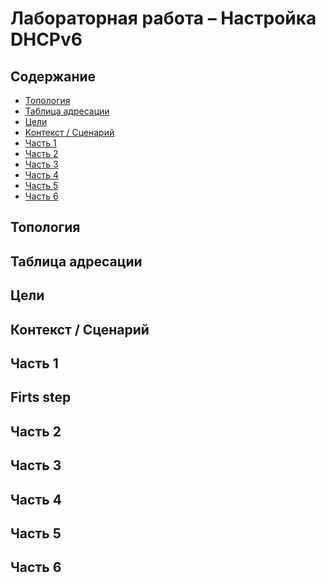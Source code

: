 
# Лабораторная работа – Настройка DHCPv6

## Содержание
- [Топология](#item_01)
- [Таблица адресации](#item_02)
- [Цели](#item_03)
- [Контекст / Сценарий](#item_04)
- [Часть 1](#part_1)
- [Часть 2](#part_2)
- [Часть 3](#part_3)
- [Часть 4](#part_4)
- [Часть 5](#part_5)
- [Часть 6](#item_6)

<a name="item_01"><h2>Топология</h2></a>

<a name="item_02"><h2>Таблица адресации</h2></a>

<a name="item_03"><h2>Цели</h2></a>

<a name="item_04"><h2>Контекст / Сценарий</h2></a>

<a name="part_1"><h2>Часть 1</h2></a>

## Firts step

<a name="part_2"><h2>Часть 2</h2></a>

<a name="part_3"><h2>Часть 3</h2></a>

<a name="part_4"><h2>Часть 4</h2></a>

<a name="part_5"><h2>Часть 5</h2></a>

<a name="item_6"><h2>Часть 6</h2></a>